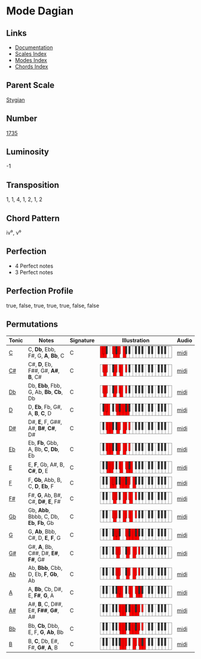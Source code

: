 # Mode Dagian

## Links

- [Documentation](README.md)
- [Scales Index](Scales.md)
- [Modes Index](Modes.md)
- [Chords Index](Chords.md)

## Parent Scale

[Stygian](ScaleStygian.md)

## Number

[1735](https://ianring.com/musictheory/scales/1735)

## Luminosity

-1

## Transposition

1, 1, 4, 1, 2, 1, 2

## Chord Pattern

iv⁰, v⁰

## Perfection

- 4 Perfect notes
- 3 Perfect notes

## Perfection Profile

true, false, true, true, true, false, false

## Permutations

| Tonic | Notes | Signature | Illustration | Audio |
|-------|-------|-----------|--------------|-------|
| [C](ModeCNaturalDagian.md) | C, **Db**, Ebb, F#, G, **A**, **Bb**, C | C | ![CNaturalDagian](ModeCNaturalDagian.png) | [midi](https://github.com/edipermadi/music/blob/main/docs/ModeCNaturalDagian.mid?raw=true) |
| [C#](ModeCSharpDagian.md) | C#, **D**, Eb, F##, G#, **A#**, **B**, C# | C | ![CSharpDagian](ModeCSharpDagian.png) | [midi](https://github.com/edipermadi/music/blob/main/docs/ModeCSharpDagian.mid?raw=true) |
| [Db](ModeDFlatDagian.md) | Db, **Ebb**, Fbb, G, Ab, **Bb**, **Cb**, Db | C | ![DFlatDagian](ModeDFlatDagian.png) | [midi](https://github.com/edipermadi/music/blob/main/docs/ModeDFlatDagian.mid?raw=true) |
| [D](ModeDNaturalDagian.md) | D, **Eb**, Fb, G#, A, **B**, **C**, D | C | ![DNaturalDagian](ModeDNaturalDagian.png) | [midi](https://github.com/edipermadi/music/blob/main/docs/ModeDNaturalDagian.mid?raw=true) |
| [D#](ModeDSharpDagian.md) | D#, **E**, F, G##, A#, **B#**, **C#**, D# | C | ![DSharpDagian](ModeDSharpDagian.png) | [midi](https://github.com/edipermadi/music/blob/main/docs/ModeDSharpDagian.mid?raw=true) |
| [Eb](ModeEFlatDagian.md) | Eb, **Fb**, Gbb, A, Bb, **C**, **Db**, Eb | C | ![EFlatDagian](ModeEFlatDagian.png) | [midi](https://github.com/edipermadi/music/blob/main/docs/ModeEFlatDagian.mid?raw=true) |
| [E](ModeENaturalDagian.md) | E, **F**, Gb, A#, B, **C#**, **D**, E | C | ![ENaturalDagian](ModeENaturalDagian.png) | [midi](https://github.com/edipermadi/music/blob/main/docs/ModeENaturalDagian.mid?raw=true) |
| [F](ModeFNaturalDagian.md) | F, **Gb**, Abb, B, C, **D**, **Eb**, F | C | ![FNaturalDagian](ModeFNaturalDagian.png) | [midi](https://github.com/edipermadi/music/blob/main/docs/ModeFNaturalDagian.mid?raw=true) |
| [F#](ModeFSharpDagian.md) | F#, **G**, Ab, B#, C#, **D#**, **E**, F# | C | ![FSharpDagian](ModeFSharpDagian.png) | [midi](https://github.com/edipermadi/music/blob/main/docs/ModeFSharpDagian.mid?raw=true) |
| [Gb](ModeGFlatDagian.md) | Gb, **Abb**, Bbbb, C, Db, **Eb**, **Fb**, Gb | C | ![GFlatDagian](ModeGFlatDagian.png) | [midi](https://github.com/edipermadi/music/blob/main/docs/ModeGFlatDagian.mid?raw=true) |
| [G](ModeGNaturalDagian.md) | G, **Ab**, Bbb, C#, D, **E**, **F**, G | C | ![GNaturalDagian](ModeGNaturalDagian.png) | [midi](https://github.com/edipermadi/music/blob/main/docs/ModeGNaturalDagian.mid?raw=true) |
| [G#](ModeGSharpDagian.md) | G#, **A**, Bb, C##, D#, **E#**, **F#**, G# | C | ![GSharpDagian](ModeGSharpDagian.png) | [midi](https://github.com/edipermadi/music/blob/main/docs/ModeGSharpDagian.mid?raw=true) |
| [Ab](ModeAFlatDagian.md) | Ab, **Bbb**, Cbb, D, Eb, **F**, **Gb**, Ab | C | ![AFlatDagian](ModeAFlatDagian.png) | [midi](https://github.com/edipermadi/music/blob/main/docs/ModeAFlatDagian.mid?raw=true) |
| [A](ModeANaturalDagian.md) | A, **Bb**, Cb, D#, E, **F#**, **G**, A | C | ![ANaturalDagian](ModeANaturalDagian.png) | [midi](https://github.com/edipermadi/music/blob/main/docs/ModeANaturalDagian.mid?raw=true) |
| [A#](ModeASharpDagian.md) | A#, **B**, C, D##, E#, **F##**, **G#**, A# | C | ![ASharpDagian](ModeASharpDagian.png) | [midi](https://github.com/edipermadi/music/blob/main/docs/ModeASharpDagian.mid?raw=true) |
| [Bb](ModeBFlatDagian.md) | Bb, **Cb**, Dbb, E, F, **G**, **Ab**, Bb | C | ![BFlatDagian](ModeBFlatDagian.png) | [midi](https://github.com/edipermadi/music/blob/main/docs/ModeBFlatDagian.mid?raw=true) |
| [B](ModeBNaturalDagian.md) | B, **C**, Db, E#, F#, **G#**, **A**, B | C | ![BNaturalDagian](ModeBNaturalDagian.png) | [midi](https://github.com/edipermadi/music/blob/main/docs/ModeBNaturalDagian.mid?raw=true) |

